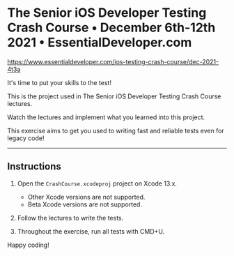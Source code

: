 # The Senior iOS Developer Testing Crash Course • December 6th-12th 2021 • EssentialDeveloper.com

https://www.essentialdeveloper.com/ios-testing-crash-course/dec-2021-4t3a

It's time to put your skills to the test!

This is the project used in The Senior iOS Developer Testing Crash Course lectures.

Watch the lectures and implement what you learned into this project.

This exercise aims to get you used to writing fast and reliable tests even for legacy code!

---

## Instructions

1) Open the `CrashCourse.xcodeproj` project on Xcode 13.x.

	- Other Xcode versions are not supported.
	- Beta Xcode versions are not supported.

2) Follow the lectures to write the tests.

3) Throughout the exercise, run all tests with CMD+U.

Happy coding!
